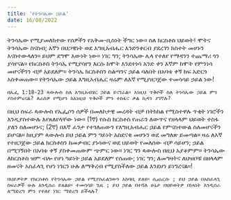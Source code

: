```yaml
---
title: 'የትንሳኤው ኃይል'
date: 16/08/2022
---
```


ትንሳኤው የሚያመለክተው የሰዎችን የአቅመ-ቢስነት ችግር ነው። ስለ ክርስቶስ ህይወት፤ ሞትና ትንሳኤው ስናስብ; እኛን በህጋዊነት ወደ እግዚአብሔር እንድንቀርብ ያደረገን ክስተት መሆኑን እናስተውላለን። ይህም ደግሞ እውነት ነው። ነገር ግን; ትንሳኤው ሌላ የተለየ የማዳንን ተጨማሪ ጎን ያሳየናል። የክርስቶስ ትንሳኤ የሚያሳየን እርሱ ከሞት እንደተነሳ አንድ ቀን እኛም ከሞት የምንነሳ መሆናችንን ብቻ አይደለም። ትንሳኤ ክርስቶስን ስልጣንና ኃይል ባለበት በአባቱ ቀኝ ከፍ አድርጎ አስቀመጠው። የትንሳኤው ኃይል እግዚአብሔር ዛሬም ለእኛ የሚያዘጋጀው ተመሳሳይ ኃይል ነው!

`በኤፌ 1:18-23 ጳውሎስ ስለ እግዚአብሄር ኃይል ይናገራል። እነዚህ ጥቅሶች ስለ ትንሳኤው ኃይል ምን ያስተምሩናል? ለራስዎ የሚሆን ከእነዚህ ጥቅሶች ምን ተስፋና ቃል ኪዳን ያገኛሉ?`

በዚህ ስፍራ ጳውሎስ የኤፌሶን ሰዎች በመለኮታዊ መረዳት ብቻ በትክክል የሚስተዋሉ ጥቂት ነገሮችን እንዲያስተውሉ እየጸለየላቸው ነው። (1ኛ) የሱስ ክርስቶስ የጠራን ለውጥና የዘላላም ህይወት ተስፋ ያለን ስለመሆኑና; (2ኛ) በእኛ ፈንታ የተገለጠውን የእግዚአብሔር ኃይል የምናስተውል ስለመሆናችን ይሆናል። ከዚያም ጳውሎስ ይህ ኃይል ምን ዓይነት አስደናቂ መሆኑን ወደ መግለጽ ይመጣል። ዛሬ ለእኛ የተዘጋጀው ኃይል ክርስቶስን ከመቃብር ያነሳውና ወደ ህይወት የመለሰው ብቻ ሳይሆን; ኃይል በሚገኝበት በአባቱ ቀኝ ያስቀመጠውም ጭምር ነው። ነገር ግን ጳውሎስ በዚህ አያቆምም። ትንሳኤው ለክርስቶስ ዝም ብሎ የሆነ ዓይነት ኃይል አይደለም የሰጠው; ነገር ግን; ለመግዛትና ለህዝቦቹ በዘላላም ዘመናት አስፈላጊ የሆነ ነገርን ሁሉ ለማቅረብ የሚያስችለው ኃይል እንደሆነ ይነግረናል።!

`በህይዎትዎ የክርስቶስ የትንሳኤው ኃይል የሚያስፈልገውን አከባቢ ይለዩ። ሲጨርሱ ; ይህ ኃይል በአስፈላጊ ስፍራዎች ሁሉ እንዲሰራ ይጸልዩ። ተመሳሳይ ጊዜ ; ይህ ኃይል በተሻለ ሁኔታ በህይወትዎ በነጻነት እንዲሰራ ለማድረግ ምን የተለየ ነገር ማድረግ ይችላሉ?`